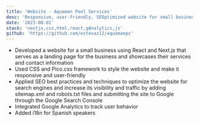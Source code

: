 ```yaml
---
title: 'Website - Aquaman Pool Services'
desc: 'Responsive, user-friendly, SEOptimized website for small business using Next.js'
date: '2023-08-01'
stack: 'nextjs,css,html,react,gAnalytics,js'
github: 'https://github.com/estevaz12/aquamanps'
---
```


- Developed a website for a small business using React and Next.js that serves as a landing page for the business and showcases their services and contact information
- Used CSS and Pico.css framework to style the website and make it responsive and user-friendly
- Applied SEO best practices and techniques to optimize the website for search engines and increase its visibility and traffic by adding sitemap.xml and robots.txt files and submitting the site to Google through the Google Search Console
- Integrated Google Analytics to track user behavior
- Added i18n for Spanish speakers
